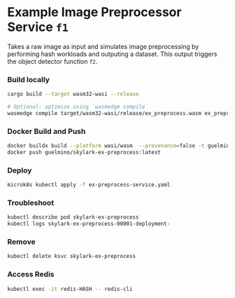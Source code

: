 # Example Image Preprocessor Service `f1`
Takes a raw image as input and simulates image preprocessing by performing hash workloads and outputing a dataset.
This output triggers the object detector function `f2`.

### Build locally
```bash
cargo build --target wasm32-wasi --release

# Optional: optimize using `wasmedge compile`
wasmedge compile target/wasm32-wasi/release/ex_preprocess.wasm ex_preprocess.wasm
```

### Docker Build and Push
```bash
docker buildx build --platform wasi/wasm  --provenance=false -t guelmino/skylark-ex-preprocess:latest .
docker push guelmino/skylark-ex-preprocess:latest
```
### Deploy
```bash
microk8s kubectl apply -f ex-preprocess-service.yaml
```
### Troubleshoot
```bash
kubectl describe pod skylark-ex-preprocess
kubectl logs skylark-ex-preprocess-00001-deployment-
```
### Remove
```bash
kubectl delete ksvc skylark-ex-preprocess
```
### Access Redis
```bash
kubectl exec -it redis-HASH -- redis-cli
```


